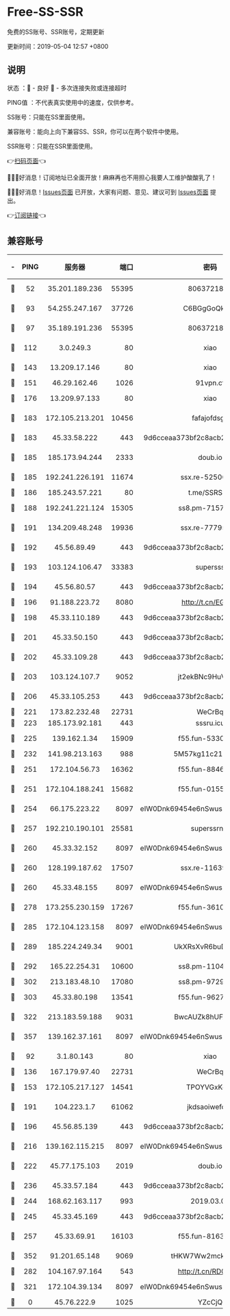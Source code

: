 # Free-SS-SSR

免费的SS账号、SSR账号，定期更新

更新时间：2019-05-04 12:57 +0800

## 说明

状态     ：🙂 - 良好 🙁 - 多次连接失败或连接超时

PING值   ：不代表真实使用中的速度，仅供参考。


SS账号：只能在SS里面使用。

兼容账号：能向上向下兼容SS、SSR，你可以在两个软件中使用。

SSR账号：只能在SSR里面使用。


👉[扫码页面](https://liesauer.github.io/Free-SS-SSR/)👈

🎉🎉🎉好消息！订阅地址已全面开放！麻麻再也不用担心我要人工维护酸酸乳了！

🎉🎉🎉好消息！[Issues页面](https://github.com/liesauer/Free-SS-SSR/issues) 已开放，大家有问题、意见、建议可到 [Issues页面](https://github.com/liesauer/Free-SS-SSR/issues) 提出。

👉[订阅链接](https://www.liesauer.net/yogurt/subscribe?ACCESS_TOKEN=DAYxR3mMaZAsaqUb)👈

## 兼容账号

|-|PING|服务器|端口|密码|加密方式|区域|
|:----:|:----:|:-----:|-----:|:----:|:----:|:----:|
|🙂|52|35.201.189.236|55395|8063721873|chacha20-ietf|US|
|🙂|93|54.255.247.167|37726|C6BGgGoQknpR|aes-256-cfb|SG|
|🙂|97|35.189.191.236|55395|8063721873|chacha20-ietf|US|
|🙂|112|3.0.249.3|80|xiao|aes-128-ctr|SG|
|🙂|143|13.209.17.146|80|xiao|aes-128-ctr|KR|
|🙂|151|46.29.162.46|1026|91vpn.cf|rc4-md5|RU|
|🙂|176|13.209.97.133|80|xiao|aes-128-ctr|KR|
|🙂|183|172.105.213.201|10456|fafajofdsgc|aes-256-cfb|JP|
|🙂|183|45.33.58.222|443|9d6cceaa373bf2c8acb22e60b6a58be6|aes-256-cfb|US|
|🙂|185|185.173.94.244|2333|doub.io|aes-128-ctr|RU|
|🙂|185|192.241.226.191|11674|ssx.re-52500581|aes-256-cfb|US|
|🙂|186|185.243.57.221|80|t.me/SSRSUB|rc4-md5|US|
|🙂|188|192.241.221.124|15305|ss8.pm-71574551|aes-256-cfb|US|
|🙂|191|134.209.48.248|19936|ssx.re-77795476|aes-256-cfb|US|
|🙂|192|45.56.89.49|443|9d6cceaa373bf2c8acb22e60b6a58be6|aes-256-cfb|US|
|🙂|193|103.124.106.47|33383|supersss|aes-256-cfb|US|
|🙂|194|45.56.80.57|443|9d6cceaa373bf2c8acb22e60b6a58be6|aes-256-cfb|US|
|🙂|196|91.188.223.72|8080|http://t.cn/EGJIyrl|rc4-md5|RU|
|🙂|198|45.33.110.189|443|9d6cceaa373bf2c8acb22e60b6a58be6|aes-256-cfb|US|
|🙂|201|45.33.50.150|443|9d6cceaa373bf2c8acb22e60b6a58be6|aes-256-cfb|US|
|🙂|202|45.33.109.28|443|9d6cceaa373bf2c8acb22e60b6a58be6|aes-256-cfb|US|
|🙂|203|103.124.107.7|9052|jt2ekBNc9HuVtm2a|aes-256-cfb|US|
|🙂|206|45.33.105.253|443|9d6cceaa373bf2c8acb22e60b6a58be6|aes-256-cfb|US|
|🙂|221|173.82.232.48|22731|WeCrBq|rc4-md5|US|
|🙂|223|185.173.92.181|443|sssru.icu|rc4-md5|RU|
|🙂|225|139.162.1.34|15909|f55.fun-53305978|aes-256-cfb|SG|
|🙂|232|141.98.213.163|988|5M57kg11c214qDmK|chacha20|KR|
|🙂|251|172.104.56.73|16362|f55.fun-88467235|aes-256-cfb|SG|
|🙂|251|172.104.188.241|15682|f55.fun-01556372|aes-256-cfb|SG|
|🙂|254|66.175.223.22|8097|eIW0Dnk69454e6nSwuspv9DmS201tQ0D|aes-256-cfb|US|
|🙂|257|192.210.190.101|25581|superssrnet|aes-256-cfb|US|
|🙂|260|45.33.32.152|8097|eIW0Dnk69454e6nSwuspv9DmS201tQ0D|aes-256-cfb|US|
|🙂|260|128.199.187.62|17507|ssx.re-11639338|aes-256-cfb|SG|
|🙂|260|45.33.48.155|8097|eIW0Dnk69454e6nSwuspv9DmS201tQ0D|aes-256-cfb|US|
|🙂|278|173.255.230.159|17267|f55.fun-36102332|aes-256-cfb|US|
|🙂|285|172.104.123.158|8097|eIW0Dnk69454e6nSwuspv9DmS201tQ0D|aes-256-cfb|JP|
|🙂|289|185.224.249.34|9001|UkXRsXvR6buDMG2Y|aes-256-cfb|RU|
|🙂|292|165.22.254.31|10600|ss8.pm-11042434|aes-256-cfb|SG|
|🙂|302|213.183.48.10|17080|ss8.pm-97297310|rc4-md5|RU|
|🙂|303|45.33.80.198|13541|f55.fun-96273695|aes-256-cfb|US|
|🙂|322|213.183.59.188|9031|BwcAUZk8hUFAkDGN|aes-256-cfb|NL|
|🙂|357|139.162.37.161|8097|eIW0Dnk69454e6nSwuspv9DmS201tQ0D|aes-256-cfb|SG|
|🙂|92|3.1.80.143|80|xiao|aes-128-ctr|SG|
|🙂|136|167.179.97.40|22731|WeCrBq|rc4-md5|JP|
|🙂|153|172.105.217.127|14541|TPOYVGxKglpi|aes-256-cfb|JP|
|🙂|191|104.223.1.7|61062|jkdsaoiwefdsa|aes-256-cfb|US|
|🙂|196|45.56.85.139|443|9d6cceaa373bf2c8acb22e60b6a58be6|aes-256-cfb|US|
|🙂|216|139.162.115.215|8097|eIW0Dnk69454e6nSwuspv9DmS201tQ0D|aes-256-cfb|JP|
|🙂|222|45.77.175.103|2019|doub.io|aes-128-ctr|SG|
|🙂|236|45.33.57.184|443|9d6cceaa373bf2c8acb22e60b6a58be6|aes-256-cfb|US|
|🙂|244|168.62.163.117|993|2019.03.07|rc4-md5|US|
|🙂|245|45.33.45.169|443|9d6cceaa373bf2c8acb22e60b6a58be6|aes-256-cfb|US|
|🙂|257|45.33.69.91|16103|f55.fun-81635133|aes-256-cfb|US|
|🙂|352|91.201.65.148|9069|tHKW7Ww2mck9CHQG|aes-256-cfb|IT|
|🙁|282|104.167.97.164|543|http://t.cn/RD0D7sx|rc4-md5|CA|
|🙁|321|172.104.39.134|8097|eIW0Dnk69454e6nSwuspv9DmS201tQ0D|aes-256-cfb|SG|
|🙁|0|45.76.222.9|1025|YZcCjQ|rc4-md5|JP|

